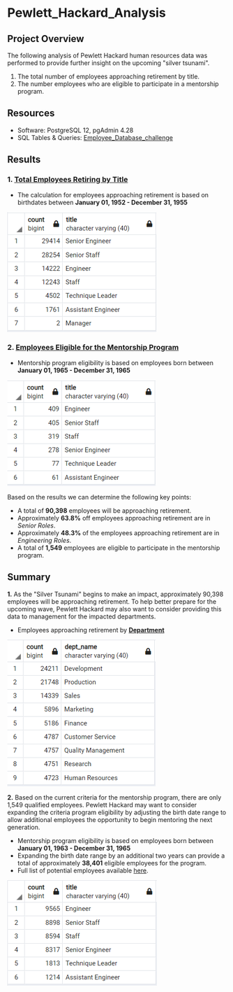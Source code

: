 # Pewlett_Hackard_Analysis

## Project Overview

The following analysis of Pewlett Hackard human resources data was performed to provide further insight on the upcoming "silver tsunami".
 
1. The total number of employees approaching retirement by title.
2. The number employees who are eligible to participate in a mentorship program.

## Resources 

- Software: PostgreSQL 12, pgAdmin 4.28
- SQL Tables & Queries: [Employee_Database_challenge](Queries/Employee_Database_challenge.sql)

## Results

### 1. [Total Employees Retiring by Title](Data/unique_titles.csv)

- The calculation for employees approaching retirement is based on birthdates between **January 01, 1952 - December 31, 1955**

<kbd><img src="Data/additional_analysis/retiring_titles.PNG"/><kbd>

### 2. [Employees Eligible for the Mentorship Program](Data/mentorship_eligibility.csv)

- Mentorship program eligibility is based on employees born between **January 01, 1965 - December 31, 1965**

<kbd><img src="Data/additional_analysis/mentorship_titles.PNG"/><kbd>

Based on the results we can determine the following key points: 

- A total of **90,398** employees will be approaching retirement. 
- Approximately **63.8%** off employees approaching retirement are in *Senior Roles*.
- Approximately **48.3%** of the employees approaching retirement are in *Engineering Roles*.
- A total of **1,549** employees are eligible to participate in the mentorship program.  

## Summary

**1.** As the "Silver Tsunami" begins to make an impact, approximately 90,398 employees will be approaching retirement. To help better prepare for the upcoming wave, Pewlett Hackard may also want to consider providing this data to management for the impacted departments.  

 - Employees approaching retirement by [**Department**](Data/additional_analysis/retirement_dept.csv)

<kbd><img src="Data/additional_analysis/retiring_departments.PNG"/><kbd>

**2.** Based on the current criteria for the mentorship program, there are only 1,549 qualified employees. Pewlett Hackard may want to consider expanding the criteria program eligibility by adjusting the birth date range to allow additional employees the opportunity to begin mentoring the next generation. 

 - Mentorship program eligibility is based on employees born between **January 01, 1963 - December 31, 1965**
 - Expanding the birth date range by an additional two years can provide a total of approximately **38,401** eligible employees for the program.
 - Full list of potential employees available [here](Data/additional_analysis/expanded_mentorship.csv).
 
<kbd><img src="Data/additional_analysis/expanded_titles.PNG"/><kbd>
